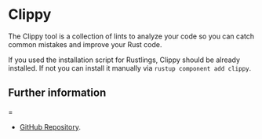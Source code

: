 # Clippy

The Clippy tool is a collection of lints to analyze your code so you can catch common mistakes and improve your Rust code.

If you used the installation script for Rustlings, Clippy should be already installed.
If not you can install it manually via `rustup component add clippy`.

## Further information
=
- [GitHub Repository](https://github.com/rust-lang/rust-clippy).
